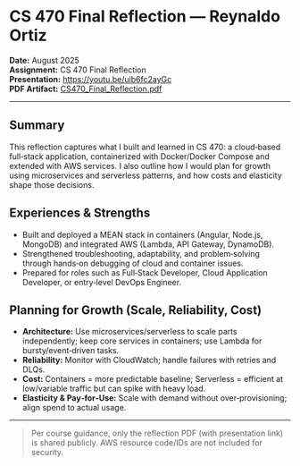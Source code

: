 # CS 470 Final Reflection — Reynaldo Ortiz

**Date:** August 2025  
**Assignment:** CS 470 Final Reflection  
**Presentation:** https://youtu.be/uib6fc2ayGc  
**PDF Artifact:** [CS470_Final_Reflection.pdf](CS470_Final_Reflection.pdf)

---

## Summary
This reflection captures what I built and learned in CS 470: a cloud‑based full‑stack application, containerized with Docker/Docker Compose and extended with AWS services. I also outline how I would plan for growth using microservices and serverless patterns, and how costs and elasticity shape those decisions.

## Experiences & Strengths
- Built and deployed a MEAN stack in containers (Angular, Node.js, MongoDB) and integrated AWS (Lambda, API Gateway, DynamoDB).  
- Strengthened troubleshooting, adaptability, and problem‑solving through hands‑on debugging of cloud and container issues.  
- Prepared for roles such as Full‑Stack Developer, Cloud Application Developer, or entry‑level DevOps Engineer.

## Planning for Growth (Scale, Reliability, Cost)
- **Architecture:** Use microservices/serverless to scale parts independently; keep core services in containers; use Lambda for bursty/event‑driven tasks.  
- **Reliability:** Monitor with CloudWatch; handle failures with retries and DLQs.  
- **Cost:** Containers = more predictable baseline; Serverless = efficient at low/variable traffic but can spike with heavy load.  
- **Elasticity & Pay‑for‑Use:** Scale with demand without over‑provisioning; align spend to actual usage.

---

> Per course guidance, only the reflection PDF (with presentation link) is shared publicly. AWS resource code/IDs are not included for security.
